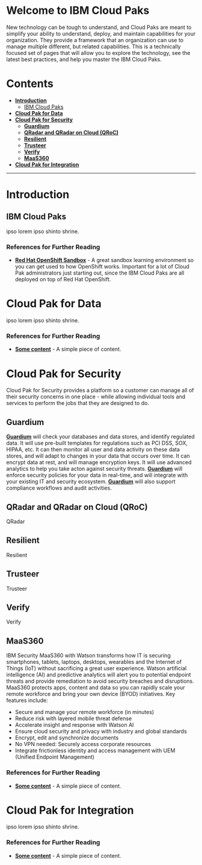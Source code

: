 # Welcome to IBM Cloud Paks
New technology can be tough to understand, and Cloud Paks are meant to simplify your ability to understand, deploy, and maintain capabilities for your organization.  They provide a framework that an organization can use to manage multiple different, but related capabilities.
This is a technically focused set of pages that will allow you to explore the technology, see the latest best practices, and help you master the IBM Cloud Paks.
# Contents
- **[Introduction](#introduction)**
  - [IBM Cloud Paks](#ibm-cloud-paks)
- **[Cloud Pak for Data](#cloud-pak-for-data)**
- **[Cloud Pak for Security](#cloud-pak-for-security)**
  - **[Guardium](#guardium)**
  - **[QRadar and QRadar on Cloud (QRoC)](#qradar-and-qradar-on-cloud-qroc)**
  - **[Resilient](#resilient)**
  - **[Trusteer](#trusteer)**
  - **[Verify](#verify)**
  - **[MaaS360](#maas360)**
- **[Cloud Pak for Integration](#cloud-pak-for-integration)**

---
# Introduction

## IBM Cloud Paks
ipso lorem ipso shinto shrine.

### References for Further Reading
- **[Red Hat OpenShift Sandbox](https://developers.redhat.com/developer-sandbox#assembly-field-sections-57831)** - A great sandbox learning environment so you can get used to how OpenShift works.  Important for a lot of Cloud Pak administrators just starting out, since the IBM Cloud Paks are all deployed on top of Red Hat OpenShift.

# Cloud Pak for Data
ipso lorem ipso shinto shrine.

### References for Further Reading
- **[Some content]()** - A simple piece of content.

# Cloud Pak for Security
Cloud Pak for Security provides a platform so a customer can manage all of their security concerns in one place - while allowing individual tools and services to perform the jobs that they are designed to do.

## Guardium

**[Guardium](https://public-data-and-ai-csm.github.io/Public-DataAI-Assets/Guardium.html)** will check your databases and data stores, and identify regulated data.  It will use pre-built templates for regulations such as PCI DSS, SOX, HIPAA, etc.  It can then monitor all user and data activity on these data stores, and will adapt to changes in your data that occurs over time.  It can encrypt data at rest, and will manage encryption keys.  It will use advanced analytics to help you take acton against security threats.  **[Guardium](https://public-data-and-ai-csm.github.io/Public-DataAI-Assets/Guardium.html)** will enforce security policies for your data in real-time, and will integrate with your existing IT and security ecosystem.  **[Guardium](https://public-data-and-ai-csm.github.io/Public-DataAI-Assets/Guardium.html)** will also support compliance workflows and audit activities.

## QRadar and QRadar on Cloud (QRoC)

QRadar


## Resilient

Resilient 

## Trusteer

Trusteer

## Verify

Verify 

## MaaS360

IBM Security MaaS360 with Watson transforms how IT is securing smartphones, tablets, laptops, desktops, wearables and the Internet of Things (IoT) without sacrificing a great user experience. Watson artificial intelligence (AI) and predictive analytics will alert you to potential endpoint threats and provide remediation to avoid security breaches and disruptions. MaaS360 protects apps, content and data so you can rapidly scale your remote workforce and bring your own device (BYOD) initiatives.  Key features include:
- Secure and manage your remote workforce (in minutes)
- Reduce risk with layered mobile threat defense
- Accelerate insight and response with Watson AI
- Ensure cloud security and privacy with industry and global standards
- Encrypt, edit and synchronize documents
- No VPN needed: Securely access corporate resources
- Integrate frictionless identity and access management with UEM (Unified Endpoint Management)

### References for Further Reading
- **[Some content]()** - A simple piece of content.

# Cloud Pak for Integration
ipso lorem ipso shinto shrine.

### References for Further Reading
- **[Some content]()** - A simple piece of content.

